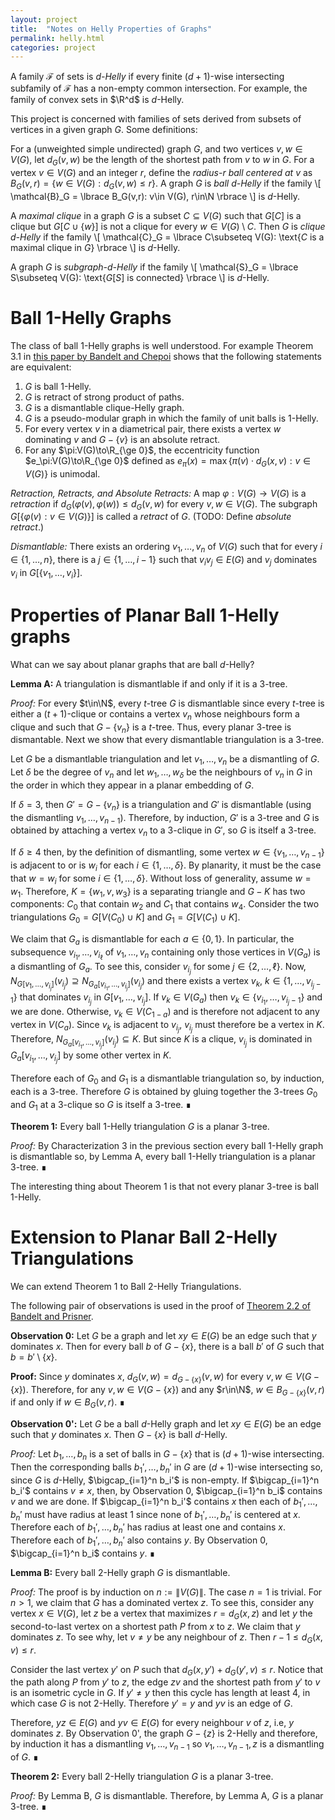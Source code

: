 ```yaml
---
layout: project
title:  "Notes on Helly Properties of Graphs"
permalink: helly.html
categories: project
---
```


A family $\mathcal{F}$ of sets is *$d$-Helly* if every finite $(d+1)$-wise intersecting subfamily of $\mathcal{F}$ has a non-empty common intersection.  For example, the family of convex sets in $\R^d$ is $d$-Helly.  

This project is concerned with families of sets derived from subsets of vertices in a given graph $G$.  Some definitions:

For a (unweighted simple undirected) graph $G$, and two vertices $v,w\in V(G)$, let $d_G(v,w)$ be the length of the shortest path from $v$ to $w$ in $G$.  For a vertex $v\in V(G)$ and an integer $r$, define the *radius-$r$ ball centered at $v$* as $B_G(v,r) = \lbrace w\in V(G): d_G(v,w)\le r \rbrace$.
A graph $G$ is *ball $d$-Helly* if the family
\\[
    \mathcal{B}_G = \lbrace B_G(v,r): v\in V(G), r\in\N \rbrace
\\]
is $d$-Helly.

A *maximal clique* in a graph $G$ is a subset $C\subseteq V(G)$ such that $G[C]$ is a clique but $G[C\cup\lbrace w\rbrace]$ is not a clique for every $w\in V(G)\setminus C$.  Then $G$ is *clique $d$-Helly* if the family
\\[
  \mathcal{C}_G = \lbrace C\subseteq V(G): \text{$C$ is a maximal clique in $G$}   \rbrace
\\]
is $d$-Helly.

A graph $G$ is *subgraph-$d$-Helly* if the family
\\[
   \mathcal{S}_G = \lbrace S\subseteq V(G): \text{$G[S]$ is connected}   \rbrace
\\]
is $d$-Helly.


# Ball $1$-Helly Graphs
The class of ball $1$-Helly graphs is well understood.  For example Theorem 3.1 in [this paper by Bandelt and Chepoi](http://pageperso.lif.univ-mrs.fr/~victor.chepoi/survey_cm_bis.pdf) shows that the following statements are equivalent:

1. $G$ is ball $1$-Helly.
2. $G$ is retract of strong product of paths.
3. $G$ is a dismantlable clique-Helly graph.
4. $G$ is a pseudo-modular graph in which the family of unit balls is $1$-Helly.
5. For every vertex $v$ in a diametrical pair, there exists a vertex $w$ dominating $v$ and $G-\lbrace v\rbrace$ is an absolute retract.
6. For any $\pi:V(G)\to\R_{\ge 0}$, the eccentricity function $e_\pi:V(G)\to\R_{\ge 0}$ defined as $e_\pi(x)=\max\lbrace \pi(v)\cdot d_G(x,v): v\in V(G)\rbrace$ is unimodal.

*Retraction, Retracts, and Absolute Retracts:* A map $\varphi:V(G)\to V(G)$ is a *retraction* if $d_G(\varphi(v),\varphi(w))\le d_G(v,w)$ for every $v,w\in V(G)$.  The subgraph $G[\lbrace\varphi(v):v\in V(G) \rbrace]$ is called a *retract* of $G$.  (TODO: Define *absolute retract*.)

*Dismantlable:*  There exists an ordering $v_1,\ldots,v_n$ of $V(G)$ such that for every $i\in\lbrace 1,\ldots,n\rbrace$, there is a $j\in\lbrace 1,\ldots,i-1\rbrace$ such that $v_iv_j\in E(G)$ and $v_j$ dominates $v_i$ in $G[\lbrace v_1,\ldots,v_i\rbrace]$.

# Properties of Planar Ball $1$-Helly graphs

What can we say about planar graphs that are ball $d$-Helly?

**Lemma A:** A triangulation is dismantlable if and only if it is a 3-tree.

*Proof:* For every $t\in\N$, every $t$-tree $G$ is dismantlable since every $t$-tree is either a $(t+1)$-clique or contains a vertex $v_n$ whose neighbours form a clique and such that $G-\lbrace v_n\rbrace$ is a $t$-tree.  Thus, every planar 3-tree is dismantable.  Next we show that every dismantlable triangulation is a 3-tree.

Let $G$ be a dismantlable triangulation and let $v_1,\ldots,v_n$ be a dismantling of $G$. Let $\delta$ be the degree of $v_n$ and let $w_1,\ldots,w_\delta$ be the neighbours of $v_n$ in $G$ in the order in which they appear in a planar embedding of $G$.

If $\delta=3$, then $G'=G-\lbrace v_n\rbrace$ is a triangulation and $G'$ is dismantlable (using the dismantling $v_1,\ldots,v_{n-1}$).  Therefore, by induction, $G'$ is a 3-tree and $G$ is obtained by attaching a vertex $v_n$ to a 3-clique in $G'$, so $G$ is itself a 3-tree.

If $\delta\ge 4$ then, by the definition of dismantling, some vertex $w\in \lbrace v_1,\ldots,v_{n-1}\rbrace$ is adjacent to or is $w_i$ for each $i\in\lbrace 1,\ldots,\delta\rbrace$.  By planarity, it must be the case that $w=w_i$ for some $i\in\lbrace 1,\ldots,\delta\rbrace$.  Without loss of generality, assume $w=w_1$. Therefore, $K=\lbrace w_1,v,w_3\rbrace$ is a separating triangle and $G-K$ has two components: $C_0$ that contain $w_2$ and $C_1$ that contains $w_4$. Consider the two triangulations $G_0=G[V(C_0)\cup K]$ and $G_1=G[V(C_1)\cup K]$.  

We claim that $G_a$ is dismantlable for each $a\in\lbrace 0,1\rbrace$.  In particular, the subsequence $v_{i_1},\ldots,v_{i_\ell}$ of $v_1,\ldots,v_n$ containing only those vertices in $V(G_a)$ is a dismantling of $G_a$.  To see this, consider $v_{i_j}$ for some $j\in\lbrace 2,\ldots,\ell\rbrace$.  Now, $N_{G[v_1,\ldots,v_{i_j}]}(v_{i_j})\supseteq N_{G_a[v_{i_1},\ldots,v_{i_j}]}(v_{i_j})$ and there exists a vertex $v_k$, $k\in\lbrace 1,\ldots,v_{i_j-1}\rbrace$ that dominates $v_{i_j}$ in $G[v_1,\ldots,v_{i_j}]$. If $v_k\in V(G_a)$ then $v_k\in \lbrace v_{i_1},\ldots,v_{i_j-1}\rbrace$ and we are done.  Otherwise, $v_k\in V(C_{1-a})$ and is therefore not adjacent to any vertex in $V(C_a)$.  Since $v_k$ is adjacent to $v_{i_j}$, $v_{i_j}$ must therefore be a vertex in $K$. Therefore, $N_{G_a[v_{i_1},\ldots,v_{i_j}]}(v_{i_j})\subseteq K$.  But since $K$ is a clique, $v_{i_j}$ is dominated in $G_a[v_{i_1},\ldots,v_{i_j}]$ by some other vertex in $K$.

Therefore each of $G_0$ and $G_1$ is a dismantlable triangulation so, by induction, each is a 3-tree.  Therefore $G$ is obtained by gluing together the 3-trees $G_0$ and $G_1$ at a 3-clique so $G$ is itself a 3-tree. ∎

**Theorem 1:** Every ball 1-Helly triangulation $G$ is a planar 3-tree.

*Proof:* By Characterization 3 in the previous section every ball 1-Helly graph is dismantlable so, by Lemma A, every ball 1-Helly triangulation is a planar 3-tree.   ∎

<!--
Every 3-tree is dismantlable so, using Characterization 3, we need only show that every *planar* 3-tree is clique 1-Helly. We can prove this by induction on $n:=\|V(G)\|$.  The base case $n=3$ is trivial.  Consider a degree-3 vertex $v$ of $G$.  Then $v$ and its neighbours $v_1,v_2,v_3$ form a clique $K$ and  $G'=G-\lbrace v\rbrace$ is a planar 3-tree.  By induction $G'$ is clique 1-Helly.  

Now, consider a set $K_1,\ldots,K_n$ of pairwise intersecting cliques in $G$.  If none of these cliques is $K$, then these are also cliques in $G'$ so $\bigcap_{i=1}^n K_n\neq\emptyset$ and we are done.  On the other hand, if one of these cliques, say $K_n=K$, then consider the *parent clique* $K'$ of $K$, which is the only clique aside from $K$ that contains $v_1,v_2,v_3$.  Now observe that, since $v\notin K_i$ for any $i\in\lbrace 1,\ldots,n-1\rbrace$, $K'\cap K_i\supseteq K\cap K_i$ for each $i\in\lbrace 1,\ldots,n-1\rbrace$.  Therefore $K_1,\ldots,K_{n-1},K'$ is pairwise intersecting and, since $K'$ is a clique in $G'$, $\emptyset\neq \bigcap_{i=1}^{n-1}K_i\cap K'=\bigcap_{i=1}^n K_i$. -->

The interesting thing about Theorem 1 is that not every planar 3-tree is ball 1-Helly.  

# Extension to Planar Ball 2-Helly Triangulations

We can extend Theorem 1 to Ball 2-Helly Triangulations.

The following pair of observations is used in the proof of [Theorem 2.2 of Bandelt and Prisner](https://doi.org/10.1016/0095-8956(91)90004-4).

**Observation 0:** Let $G$ be a graph and let $xy\in E(G)$ be an edge such that $y$ dominates $x$. Then for every ball $b$ of $G-\lbrace x\rbrace$, there is a ball $b'$ of $G$ such that $b=b'\setminus \lbrace x\rbrace$.

**Proof:** Since $y$ dominates $x$, $d_G(v,w)=d_{G-\lbrace x\rbrace}(v,w)$ for every $v,w\in V(G-\lbrace x\rbrace)$.  Therefore, for any $v,w\in V(G-\lbrace x\rbrace)$ and any $r\in\N$, $w\in B_{G-\lbrace x\rbrace }(v,r)$ if and only if $w\in B_G(v,r)$.   ∎

**Observation 0':** Let $G$ be a ball $d$-Helly graph and let $xy\in E(G)$ be an edge such that $y$ dominates $x$. Then $G-\lbrace x\rbrace$ is ball $d$-Helly.

*Proof:* Let $b_1,\ldots,b_n$ is a set of balls in $G-\lbrace x\rbrace$ that is $(d+1)$-wise intersecting. Then the corresponding balls $b_1',\ldots,b_n'$ in $G$ are $(d+1)$-wise intersecting so, since $G$ is $d$-Helly, $\bigcap_{i=1}^n b_i'$ is non-empty. If $\bigcap_{i=1}^n b_i'$ contains $v\neq x$, then, by
Observation 0, $\bigcap_{i=1}^n b_i$ contains $v$ and we are done. If $\bigcap_{i=1}^n b_i'$ contains $x$ then each of $b_1',\ldots,b_n'$ must have radius at least 1 since none of $b_1',\ldots,b_n'$ is centered at $x$. Therefore each of $b_1',\ldots,b_n'$ has radius at least one and contains $x$.  Therefore each of $b_1',\ldots,b_n'$ also contains $y$.  By Observation 0,
$\bigcap_{i=1}^n b_i$ contains $y$.  ∎

**Lemma B:** Every ball 2-Helly graph $G$ is dismantlable.

*Proof:* The proof is by induction on $n:=\|V(G)\|$.  The case $n=1$ is trivial.
For $n>1$, we claim that $G$ has a dominated vertex $z$.  To see this, consider any vertex $x\in V(G)$, let $z$ be a vertex that maximizes $r=d_G(x,z)$ and let $y$ the second-to-last vertex on a shortest path $P$ from $x$ to $z$.  We claim that $y$ dominates $z$.  To see why, let $v\neq y$ be any neighbour of $z$.  Then $r-1\le d_G(x,v)\le r$.  

Consider the last vertex $y'$ on $P$ such that $d_G(x,y')+d_G(y',v)\le r$.  Notice that the path along $P$ from $y'$ to $z$, the edge $zv$ and the shortest path from $y'$ to $v$ is an isometric cycle in $G$.  If $y'\neq y$ then this cycle has length at least 4, in which case $G$ is not 2-Helly. Therefore $y'=y$ and $yv$ is an edge of $G$.

Therefore, $yz\in E(G)$ and $yv\in E(G)$ for every neighbour $v$ of $z$, i.e, $y$ dominates $z$.  By Observation 0', the graph $G-\lbrace z\rbrace$ is 2-Helly and therefore, by induction it has a dismantling $v_1,\ldots,v_{n-1}$ so $v_1,\ldots,v_{n-1},z$ is a dismantling of $G$.  ∎


**Theorem 2:** Every ball 2-Helly triangulation $G$ is a planar 3-tree.

*Proof:* By Lemma B, $G$ is dismantlable.  Therefore, by Lemma A, $G$ is a planar 3-tree.  ∎






<!-- The following observation is used in the proof of [Theorem 2.2 of Bandelt and Prisner](https://doi.org/10.1016/0095-8956(91)90004-4).

**Observation 0:** Let $G$ be a graph and let $xy\in E(G)$ be an edge such that $y$ dominates $x$. Then for every ball $b$ of $G-\lbrace x\rbrace$, there is a ball $b'$ of $G$ such that $b=b'\setminus \lbrace x\rbrace$.

**Proof:** Since $y$ dominates $x$, $d_G(v,w)=d_{G-\lbrace x\rbrace}(v,w)$ for every $v,w\in V(G-\lbrace x\rbrace)$.  Therefore, for any $v,w\in V(G-\lbrace x\rbrace)$ and any $r\in\N$, $w\in B_{G-\lbrace x\rbrace }(v,r)$ if and only if $w\in B_G(v,r)$.   ∎

**Observation 0':** Let $G$ be ball $d$-Helly graph and let $xy\in E(G)$ be an edge such that $y$ dominates $x$. Then $G-\lbrace x\rbrace$ is ball $d$-Helly.

*Proof:* Let $b_1,\ldots,b_n$ is a set of balls in $G-\lbrace x\rbrace$ that is $(d+1)$-wise intersecting. Then the corresponding balls $b_1',\ldots,b_n'$ in $G$ are $(d+1)$-wise intersecting so, since $G$ is $d$-Helly, $\bigcap_{i=1}^n b_i'$ is non-empty. If $\bigcap_{i=1}^n b_i'$ contains $v\neq x$, then, by
Observation 0, $\bigcap_{i=1}^n b_i$ contains $v$ and we are done. If $\bigcap_{i=1}^n b_i'$ contains $x$ then each of $b_1',\ldots,b_n'$ must have radius at least 1 since none of $b_1',\ldots,b_n'$ is centered at $x$. Therefore each of $b_1',\ldots,b_n'$ has radius at least one and contains $x$.  Therefore each of $b_1',\ldots,b_n'$ also contains $y$.  By Observation 0,
$\bigcap_{i=1}^n b_i$ contains $y$.  ∎


**Lemma 1:** Let $G$ be a ball $d$-Helly graph, let $K$ be a clique in $G$, let $C_1,\ldots,C_k$ be the connected components of $G-K$ and, for each $i\in\lbrace 1,\ldots,k\rbrace$ let $G_i=G[V(C_1)\cup K]$.  Then $G_i$ is a ball $d$-Helly graph for each $i\in\lbrace 1,\ldots,k\rbrace$.

*Proof:* Let $b_1,\ldots,b_{n}$ be a set of $(d+1)$-wise intersecting balls in $G_i$ where $b_j=B_{G_i}(v_j,r_j)$ for each $j\in\lbrace 1,\ldots,n\rbrace$.
Let $b_1',\ldots,b_n'$ be the corresponding balls in $G$, so that $b_j'=B_G(v_j,r_j)$.  Since $K$ is a clique in $G$, $d_G(x,y)=d_{G_i}(x,y)$ for any pair of vertex $x,y\in V(G_i)$.  Therefore $b_j'\cap V(G_i)=b_j$ for each $j\in\lbrace 1,\ldots,n\rbrace$.  

Observe that, if $b_j'$ contains a vertex not in $G_i$ then $b_j'$ and $b_j$ contain $K$.  Since $G$ is $d$-Helly some vertex $v\in V(G_i)$ is in $b_j'$ for each $j\in\lbrace 1,\ldots,n\rbrace$.  If $v\in V(G_i)$ then we are done since $v\in b_j'\cap V(G_i)=b_j$ for each $j\in\lbrace 1,\ldots,n\rbrace$.  If $v\not\in V(G_i)$ then we are also done since $K\subseteq b_j'\cap V(G_i)=b_j$ for each $j\in\lbrace 1,\ldots,n\rbrace$.  ∎

**Theorem 1:**  Every $1$-Helly triangulation $G$ is a (planar) 3-tree.  

*Proof:* The proof is by induction on $n:=\|V(G)\|$.  The base case $n=3$ is trivial.  

By Characterization 3, $G$ is dismantlable, so let $v_1,\ldots,v_n$ be a dismantling of $G$. Let $\delta$ be the degree of $v_n$ and let $w_1,\ldots,w_\delta$ be the neighbours of $v_n$ in $G$ in the order in which they appear in a planar embedding of $G$.  If $\delta=3$, then $G'=G-\lbrace v_n\rbrace$ is a triangulation and, by Lemma 1 (or even Observation 0'), $G'$ is ball $1$-Helly.  Therefore, by induction, $G'$ is a 3-tree and $G$ is obtained by attaching a vertex $v_n$ to a 3-clique in $G'$, so $G$ is itself a 3-tree.

If $\delta\ge 4$ then, by the definition of dismantling, some vertex $w\in \lbrace v_1,\ldots,v_{n-1}\rbrace$ is adjacent to or is $w_i$ for each $i\in\lbrace 1,\ldots,\delta\rbrace$.  By planarity, it must be the case that $w=w_i$ for some $i\in\lbrace 1,\ldots,\delta\rbrace$.  Without loss of generality, assume $w=w_1$. Therefore, $K=\lbrace w_1,v,w_3\rbrace$ is a clique and $G-K$ has two components: $C_1$ that contains $w_2$ and $C_2$ that contains $w_4$.  By Lemma 1 (or Observation 0'), the triangulations $G_1=G[V(C_1)\cup K]$ and $G_2=G[V(C_2)\cup K]$ are each $1$-Helly so by induction, each is a planar 3-tree.  Therefore $G$ is obtained by gluing together the 3-trees $G_1$ and $G_2$ at a 3-clique so $G$ is itself a 3-tree.  ∎ -->
